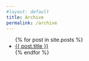 ```yaml
---
#layout: default
title: Archive
permalink: /archive
---
```



<ul>
	{% for post in site.posts %}
	<li><a href="{{ post.url }}" class="post-preview">{{ post.title }}</a></li>
	{% endfor %}
</ul>